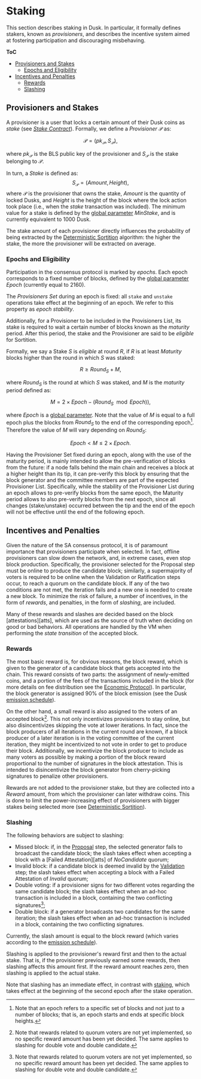 # Staking
This section describes staking in Dusk. In particular, it formally defines stakers, known as *provisioners*, and describes the incentive system aimed at fostering participation and discouraging misbehaving.

**ToC**
  - [Provisioners and Stakes](#provisioners-and-stakes)
    - [Epochs and Eligibility](#epochs-and-eligibility)
  - [Incentives and Penalties](#incentives-and-penalties)
    - [Rewards](#rewards)
    - [Slashing](#slashing)


## Provisioners and Stakes
A provisioner is a user that locks a certain amount of their Dusk coins as *stake* (see [*Stake Contract*][c-stake]).
Formally, we define a *Provisioner* $\mathcal{P}$ as:

$$\mathcal{P}=(pk_\mathcal{P}, S_\mathcal{P}),$$

where $pk_\mathcal{P}$ is the BLS public key of the provisioner and $S_\mathcal{P}$ is the stake belonging to $\mathcal{P}$.

In turn, a *Stake* is defined as:
$$S_\mathcal{P}=(Amount, Height),$$
where $\mathcal{P}$ is the provisioner that owns the stake, $Amount$ is the quantity of locked Dusks, and $Height$ is the height of the block where the lock action took place (i.e., when the *stake* transaction was included). The minimum value for a stake is defined by the [global parameter][cenv] $MinStake$, and is currently equivalent to 1000 Dusk.

The stake amount of each provisioner directly influences the probability of being extracted by the [Deterministic Sortition][ds] algorithm: the higher the stake, the more the provisioner will be extracted on average.

### Epochs and Eligibility
Participation in the consensus protocol is marked by *epochs*. Each epoch corresponds to a fixed number of blocks, defined by the [global parameter][cenv] $Epoch$ (currently equal to 2160).
<!-- TODO: why 2160 ? -->

The *Provisioners Set* during an epoch is fixed: all `stake` and `unstake` operations take effect at the beginning of an epoch. We refer to this property as *epoch stability*.

Additionally, for a Provisioner to be included in the Provisioners List, its stake is required to wait a certain number of blocks known as the *maturity* period. After this period, the stake and the Provisioner are said to be *eligible* for Sortition.

Formally, we say a Stake $S$ is *eligible* at round $R$, if $R$ is at least $Maturity$ blocks higher than the round in which $S$ was staked:

$$R \ge Round_S + M,$$

where $Round_S$ is the round at which $S$ was staked, and $M$ is the *maturity* period defined as:

$$M = 2{\times}Epoch - (Round_S \mod Epoch)),$$

where $Epoch$ is a [global parameter][cenv]. Note that the value of $M$ is equal to a full epoch plus the blocks from $Round_S$ to the end of the corresponding epoch[^1]. Therefore the value of $M$ will vary depending on $Round_S$:

$$Epoch \lt M \le 2{\times}Epoch.$$

Having the Provisioner Set fixed during an epoch, along with the use of the maturity period, is mainly intended to allow the pre-verification of blocks from the future: if a node falls behind the main chain and receives a block at a higher height than its tip, it can pre-verify this block by ensuring that the block generator and the committee members are part of the expected Provisioner List.
Specifically, while the stability of the Provisioner List during an epoch allows to pre-verify blocks from the same epoch, the Maturity period allows to also pre-verify blocks from the next epoch, since all changes (stake/unstake) occurred between the tip and the end of the epoch will not be effective until the end of the following epoch.

## Incentives and Penalties
Given the nature of the SA consensus protocol, it is of paramount importance that provisioners participate when selected. In fact, offline provisioners can slow down the network, and, in extreme cases, even stop block production. Specifically, the provisioner selected for the Proposal step must be online to produce the candidate block; similarly, a supermajority of voters is required to be online when the Validation or Ratification steps occur, to reach a quorum on the candidate block. If any of the two conditions are not met, the iteration fails and a new one is needed to create a new block.
To minimize the risk of failure, a number of incentives, in the form of *rewards*, and penalties, in the form of *slashing*, are included.

Many of these rewards and slashes are decided based on the block [attestations][atts], which are used as the source of truth when deciding on good or bad behaviors.
All operations are handled by the VM when performing the *state transition* of the accepted block.

### Rewards 
The most basic reward is, for obvious reasons, the block reward, which is given to the generator of a candidate block that gets accepted into the chain.
This reward consists of two parts: the assignment of newly-emitted coins, and a portion of the fees of the transactions included in the block (for more details on fee distribution see the [Economic Protocol][ep]). In particular, the block generator is assigned 90% of the block emission (see the Dusk [emission schedule][tok]).

On the other hand, a small reward is also assigned to the voters of an accepted block[^2]. This not only incentivizes provisioners to stay online, but also disincentivizes skipping the vote at lower iterations. In fact, since the block producers of all iterations in the current round are known, if a block producer of a later iteration is in the voting committee of the current iteration, they might be incentivized to not vote in order to get to produce their block.
Additionally, we incentivize the block producer to include as many voters as possible by making a portion of the block reward proportional to the number of signatures in the block attestation. This is intended to disincentivize the block generator from cherry-picking signatures to penalize other provisioners.

Rewards are not added to the provisioner stake, but they are collected into a $Reward$ amount, from which the provisioner can later withdraw coins. This is done to limit the power-increasing effect of provisioners with bigger stakes being selected more (see [Deterministic Sortition][ds]).

### Slashing
The following behaviors are subject to slashing:
- Missed block: if, in the [Proposal][prop] step, the selected generator fails to broadcast the candidate block; the slash takes effect when accepting a block with a [Failed Attestation][atts] of $NoCandidate$ quorum;
- Invalid block: if a candidate block is deemed invalid by the [Validation][val] step; the slash takes effect when accepting a block with a Failed Attestation of $Invalid$ quorum;
- Double voting: if a provisioner signs for two different votes regarding the same candidate block; the slash takes effect when an ad-hoc transaction is included in a block, containing the two conflicting signatures[^2];
- Double block: if a generator broadcasts two candidates for the same iteration; the slash takes effect when an ad-hoc transaction is included in a block, containing the two conflicting signatures.

Currently, the slash amount is equal to the block reward (which varies according to the [emission schedule][tok]).

Slashing is applied to the provisioner's reward first and then to the actual stake. That is, if the provisioner previously earned some rewards, then slashing affects this amount first. If the reward amount reaches zero, then slashing is applied to the actual stake.

Note that slashing has an immediate effect, in contrast with [staking][pro], which takes effect at the beginning of the second epoch after the stake operation.

<!----------------------- FOOTNOTES ----------------------->

[^1]: Note that an epoch refers to a specific set of blocks and not just to a number of blocks; that is, an epoch starts and ends at specific block heights.

[^2]: Note that rewards related to quorum voters are not yet implemented, so no specific reward amount has been yet decided. The same applies to slashing for double vote and double candidate.

<!------------------------- LINKS ------------------------->
<!-- https://github.com/dusk-network/dusk-protocol/tree/main/consensus/basics/staking.md -->

[pro]: #provisioners-and-stakes
[epo]: #epochs-and-eligibility
[inc]: #incentives-and-penalties
[rew]: #rewards
[sla]: #slashing

<!-- Protocol -->
[cenv]: https://github.com/dusk-network/dusk-protocol/tree/main/consensus/protocol/succinct-attestation.md#environment
[prop]: https://github.com/dusk-network/dusk-protocol/tree/main/consensus/protocol/steps/proposal.md
[val]:  https://github.com/dusk-network/dusk-protocol/tree/main/consensus/protocol/steps/validation.md
[rat]:  https://github.com/dusk-network/dusk-protocol/tree/main/consensus/protocol/steps/ratification.md
[ds]:   https://github.com/dusk-network/dusk-protocol/tree/main/consensus/protocol/sortition.md
[dsp]:  https://github.com/dusk-network/dusk-protocol/tree/main/consensus/protocol/sortition.md#deterministic-sortition-ds

<!-- TODO: link to Stake Contract -->
[c-stake]: https://github.com/dusk-network/dusk-protocol/tree/main/contracts/stake

[ep]: https://github.com/dusk-network/dusk-protocol/tree/main/economic-protocol
[tok]: https://docs.dusk.network/learn/economy/tokenomics/#token-emission-schedule